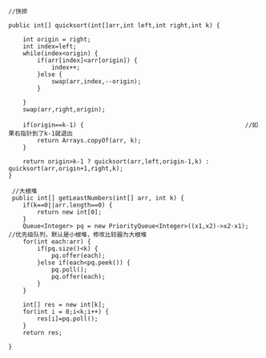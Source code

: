     //快排
    
    public int[] quicksort(int[]arr,int left,int right,int k) {
		
		int origin = right;
		int index=left;
		while(index<origin) {
			if(arr[index]<arr[origin]) {
				index++;
			}else {
				swap(arr,index,--origin);
			}
			
		}
		swap(arr,right,origin);
		
		if(origin==k-1) {                                             //如果右指针到了k-1就退出
			return Arrays.copyOf(arr, k);
		}
		
		return origin>k-1 ? quicksort(arr,left,origin-1,k) : quicksort(arr,origin+1,right,k);
	}
  
     //大根堆
     public int[] getLeastNumbers(int[] arr, int k) {
		if(k==0||arr.length==0) {
			return new int[0];
		}
		Queue<Integer> pq = new PriorityQueue<Integer>((x1,x2)->x2-x1);				//优先级队列，默认是小根堆，修改比较器为大根堆
		for(int each:arr) {
			if(pq.size()<k) {
				pq.offer(each);
			}else if(each<pq.peek()) {
				pq.poll();
				pq.offer(each);
			}
		}
		
		int[] res = new int[k];
		for(int i = 0;i<k;i++) {
			res[i]=pq.poll();
		}
		return res;
		
    }
